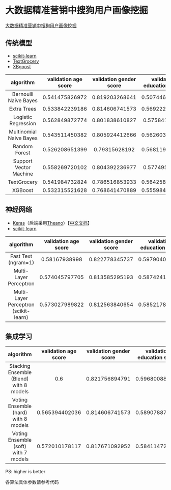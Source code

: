 # 大数据精准营销中搜狗用户画像挖掘

[大数据精准营销中搜狗用户画像挖掘](http://www.datafountain.cn/data/science/player/competition/detail/description/239)

## 传统模型

- [scikit-learn](http://scikit-learn.org/)
- [TextGrocery](http://textgrocery.readthedocs.io/zh/latest/)
- [XBgoost](http://xgboost.readthedocs.io/en/latest/)

algorithm|validation age score|validation gender score|validation education score|validation final score|final score
:-:|:-:|:-:|:-:|:-:|:-:
Bernoulli Naive Bayes|0.541475826972|0.819203268641|0.507446221732|0.622708439115|/
Extra Trees|0.533842239186|0.814606741573|0.569222283508|0.639223754756|/
Logistic Regression|0.562849872774|0.801838610827|0.57584114727|0.64684321029|/
Multinomial Naive Bayes|0.543511450382|0.805924412666|0.562603419746|0.637346427598|/
Random Forest|0.526208651399|0.79315628192|0.568119139548|0.629161357623|/
Support Vector Machine|0.558269720102|0.804392236977|0.57749586321|0.646719273429|/
TextGrocery|0.541984732824|0.786516853933|0.564258135687|0.630919907481|/
XGBoost|0.532315521628|0.768641470889|0.555984555985|0.618980516167|/

## 神经网络

- [Keras](https://keras.io/)（后端采用[Theano](http://www.deeplearning.net/software/theano/)）【[中文文档](http://keras-cn.readthedocs.io/en/latest/)】
- [scikit-learn](http://scikit-learn.org/)

algorithm|validation age score|validation gender score|validation education score|validation final score|final score
:-:|:-:|:-:|:-:|:-:|:-:
Fast Text (ngram=1)|0.58167938998|0.822778345737|0.597904026673|0.667453920797|/
Multi-Layer Perceptron|0.574045797705|0.813585295193|0.587424156551|0.658351749816|/
Multi-Layer Perceptron (scikit-learn)|0.573027989822|0.812563840654|0.585217870932|0.656936567136|/

## 集成学习

algorithm|validation age score|validation gender score|validation education score|validation final score|final score
:-:|:-:|:-:|:-:|:-:|:-:
Stacking Ensemble (Blend) with 8 models|0.6|0.821756894791|0.596800882515|0.672852592435|/
Voting Ensemble (hard) with 8 models|0.565394402036|0.814606741573|0.589078874793|0.656360006134|/
Voting Ensemble (soft) with 7 models|0.572010178117|0.817671092952|0.584114726972|0.657931999347|/

PS: higher is better

各算法具体参数请参考代码
